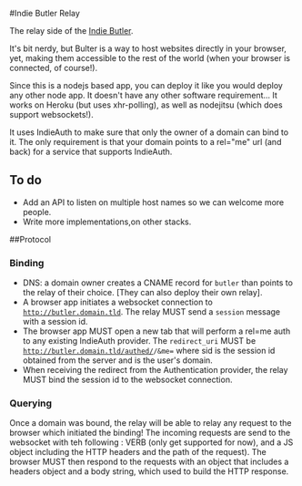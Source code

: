 #Indie Butler Relay

The relay side of the [Indie Butler](https://github.com/julien51/indie-butler-app).

It's bit nerdy, but Bulter is a way to host websites directly in your browser, yet, making them accessible to the rest of the world (when your browser is connected, of course!).


Since this is a nodejs based app, you can deploy it like you would deploy any other node app. It doesn't have any other software
requirement...
It works on Heroku (but uses xhr-polling), as well as nodejitsu (which does support websockets!).

It uses IndieAuth to make sure that only the owner of a domain can bind to it. The only requirement is that your domain points to a rel="me" url (and back) for a service that supports IndieAuth.

## To do


* Add an API to listen on multiple host names so we can welcome more people.
* Write more implementations,on other stacks.


##Protocol

### Binding

* DNS: a domain owner creates a CNAME record for <code>butler</code> than points to the relay of their choice. [They can also deploy their own relay].
* A browser app initiates a websocket connection to <code>http://butler.domain.tld</code>. The relay MUST send a <code>session</code> message with a session id.
* The browser app MUST open a new tab that will perform a rel=me auth to any existing IndieAuth provider. The <code>redirect_uri</code> MUST
be <code>http://butler.domain.tld/authed/<sid>/&me=<domain></code>  where sid is the session id obtained from the server and <domain> is the
user's domain.
* When receiving the redirect from the Authentication provider, the relay MUST bind the session id to the websocket connection.

### Querying

Once a domain was bound, the relay will be able to relay any request to the browser which initiated the binding!
The incoming requests are send to the websocket with teh following : VERB (only get supported for now), and a JS object including the HTTP headers and the path of the request).
The browser MUST then respond to the requests with an object that includes a headers object and a body string, which used to build the HTTP response.
